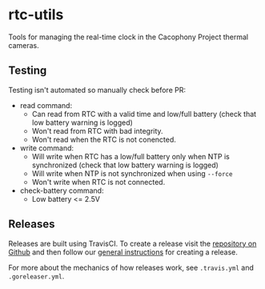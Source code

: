 # rtc-utils

Tools for managing the real-time clock in the Cacophony Project
thermal cameras.

## Testing

Testing isn't automated so manually check before PR:
- read command:
  - Can read from RTC with a valid time and low/full battery (check that low battery warning is logged)
  - Won't read from RTC with bad integrity.
  - Won't read when the RTC is not conencted.
- write command:
  - Will write when RTC has a low/full battery only when NTP is synchronized (check that low battery warning is logged)
  - Will write when NTP is not synchronized when using `--force`
  - Won't write when RTC is not connected.
- check-battery command:
  - Low battery <= 2.5V

## Releases

Releases are built using TravisCI. To create a release visit the
[repository on Github](https://github.com/TheCacophonyProject/rtc-utils/releases)
and then follow our [general instructions](https://docs.cacophony.org.nz/home/creating-releases)
for creating a release.

For more about the mechanics of how releases work, see `.travis.yml` and `.goreleaser.yml`.
